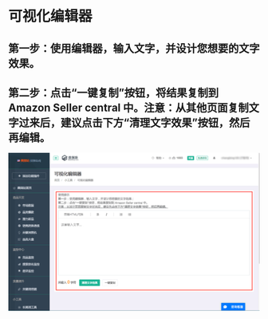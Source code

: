 # 可视化编辑器

## 第一步：使用编辑器，输入文字，并设计您想要的文字效果。

## 第二步：点击“一键复制”按钮，将结果复制到 Amazon Seller central 中。注意：从其他页面复制文字过来后，建议点击下方“清理文字效果”按钮，然后再编辑。

![](images/82.png)